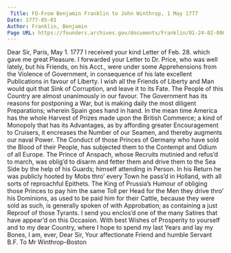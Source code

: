 ```yaml
---
 Title: FO-From Benjamin Franklin to John Winthrop, 1 May 1777
Date: 1777-05-01
Author: Franklin, Benjamin
Page URL: https://founders.archives.gov/documents/Franklin/01-24-02-0006
---
```


Dear Sir,
Paris, May 1. 1777
I received your kind Letter of Feb. 28. which gave me great Pleasure.
I forwarded your Letter to Dr. Price, who was well lately, but his Friends, on his Acct., were under some Apprehensions from the Violence of Government, in consequence of his late excellent Publications in favour of Liberty. I wish all the Friends of Liberty and Man would quit that Sink of Corruption, and leave it to its Fate.
The People of this Country are almost unanimously in our favour. The Government has its reasons for postponing a War, but is making daily the most diligent Preparations; wherein Spain goes hand in hand. In the mean time America has the whole Harvest of Prizes made upon the British Commerce; a kind of Monopoly that has its Advantages, as by affording greater Encouragement to Cruisers, it encreases the Number of our Seamen, and thereby augments our naval Power.
The Conduct of those Princes of Germany who have sold the Blood of their People, has subjected them to the Contempt and Odium of all Europe. The Prince of Anspach, whose Recruits mutinied and refus’d to march, was oblig’d to disarm and fetter them and drive them to the Sea Side by the help of his Guards; himself attending in Person. In his Return he was publicly hooted by Mobs thro’ every Town he pass’d in Holland, with all sorts of reproachful Epithets. The King of Prussia’s Humour of obliging those Princes to pay him the same Toll per Head for the Men they drive thro’ his Dominions, as used to be paid him for their Cattle, because they were sold as such, is generally spoken of with Approbation; as containing a just Reproof of those Tyrants. I send you enclos’d one of the many Satires that have appear’d on this Occasion.
With best Wishes of Prosperity to yourself and to my dear Country, where I hope to spend my last Years and lay my Bones, I am, ever, Dear Sir, Your affectionate Friend and humble Servant
B.F.
To Mr Winthrop–Boston

